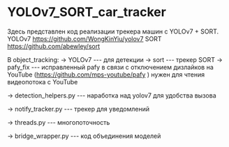 # YOLOv7_SORT_car_tracker
Здесь представлен код реализации трекера машин с  YOLOv7 + SORT.
YOLOv7 https://github.com/WongKinYiu/yolov7
SORT https://github.com/abewley/sort

В object_tracking: 
-> YOLOv7 --- для детекции
-> sort --- трекер SORT
-> pafy_fix --- исправленный pafy в связи с отключением дизлайков на YouTube (https://github.com/mps-youtube/pafy )
    нужен для чтения видеопотока с YouTube

-> detection_helpers.py --- наработка над yolov7 для удобства вызова

-> notify_tracker.py --- трекер для уведомлений

-> threads.py --- многопоточность

-> bridge_wrapper.py --- код объединения моделей
